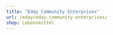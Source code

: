 ```yaml
---
title: "Eday Community Enterprises"
url: /eday/eday-community-enterprises/
shop: Lebensmittel
---
```

